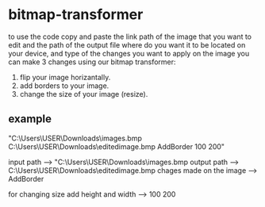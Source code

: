 # bitmap-transformer

to use the code copy and paste the link path of the image that you want to edit and the path of the output file where do you want it to be located on your device, and type of the changes you want to apply on the image
you can make 3 changes using our bitmap transformer:

1. flip your image horizantally.
2. add borders to your image.
3. change the size of your image (resize). 

## example 

"C:\Users\USER\Downloads\images.bmp C:\Users\USER\Downloads\editedimage.bmp AddBorder 100 200"

input path --> "C:\Users\USER\Downloads\images.bmp
 output path --> C:\Users\USER\Downloads\editedimage.bmp
chages made on the image --> AddBorder 

for changing size add height and width --> 100 200





 




 





